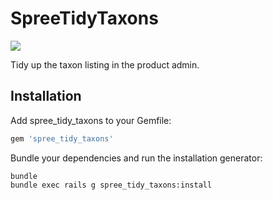 # SpreeTidyTaxons

![](http://dl.dropbox.com/u/582291/Screenshots/tpya.png)

Tidy up the taxon listing in the product admin.

## Installation

Add spree_tidy_taxons to your Gemfile:

```ruby
gem 'spree_tidy_taxons'
```

Bundle your dependencies and run the installation generator:

```shell
bundle
bundle exec rails g spree_tidy_taxons:install
```
